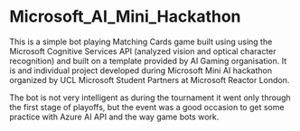 # Microsoft_AI_Mini_Hackathon
This is a simple bot playing Matching Cards game built using using the Microsoft Cognitive Services API (analyzed vision and optical character recognition) and built on a template provided by AI Gaming organisation. It is and individual project developed during Microsoft Mini AI hackathon organized by UCL Microsoft Student Partners at Microsoft Reactor London.

The bot is not very intelligent as during the tournament it went only through the first stage of playoffs, but the event was a good occasion to get some practice with Azure AI API and the way game bots work.
